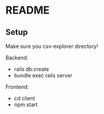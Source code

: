 # README

## Setup
Make sure you csv-explorer directory!

Backend:
- rails db:create
- bundle exec rails server

Frontend:
- cd client
- npm start

